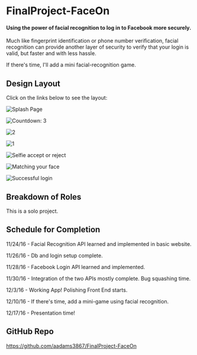 # FinalProject-FaceOn

#### Using the power of facial recognition to log in to Facebook more securely.

Much like fingerprint identification or phone number verification, facial recognition can provide another layer of security to verify that your login is valid, but faster and with less hassle.

If there's time, I'll add a mini facial-recognition game.

## Design Layout

Click on the links below to see the layout:

![Splash Page](https://github.com/aadams3867/FinalProject-FaceOn/issues/1)

![Countdown: 3](https://github.com/aadams3867/FinalProject-FaceOn/issues/2)

![2](https://github.com/aadams3867/FinalProject-FaceOn/issues/3)

![1](https://github.com/aadams3867/FinalProject-FaceOn/issues/4)

![Selfie accept or reject](https://github.com/aadams3867/FinalProject-FaceOn/issues/5)

![Matching your face](https://github.com/aadams3867/FinalProject-FaceOn/issues/6)

![Successful login](https://github.com/aadams3867/FinalProject-FaceOn/issues/7)

## Breakdown of Roles

This is a solo project.

## Schedule for Completion

11/24/16 - Facial Recognition API learned and implemented in basic website.

11/26/16 - Db and login setup complete.

11/28/16 - Facebook Login API learned and implemented.

11/30/16 - Integration of the two APIs mostly complete.  Bug squashing time.

12/3/16 - Working App!  Polishing Front End starts.

12/10/16 - If there's time, add a mini-game using facial recognition.

12/17/16 - Presentation time!

## GitHub Repo

https://github.com/aadams3867/FinalProject-FaceOn

